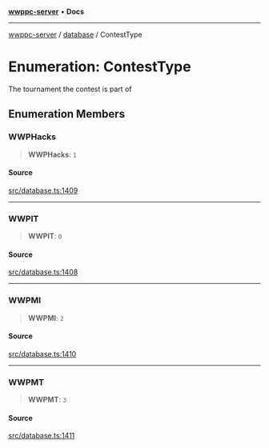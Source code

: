 [**wwppc-server**](../../README.md) • **Docs**

***

[wwppc-server](../../modules.md) / [database](../README.md) / ContestType

# Enumeration: ContestType

The tournament the contest is part of

## Enumeration Members

### WWPHacks

> **WWPHacks**: `1`

#### Source

[src/database.ts:1409](https://github.com/WWPPC/WWPPC-server/blob/db20055e35fd52dcfa5e227481f94ec317e29b6f/src/database.ts#L1409)

***

### WWPIT

> **WWPIT**: `0`

#### Source

[src/database.ts:1408](https://github.com/WWPPC/WWPPC-server/blob/db20055e35fd52dcfa5e227481f94ec317e29b6f/src/database.ts#L1408)

***

### WWPMI

> **WWPMI**: `2`

#### Source

[src/database.ts:1410](https://github.com/WWPPC/WWPPC-server/blob/db20055e35fd52dcfa5e227481f94ec317e29b6f/src/database.ts#L1410)

***

### WWPMT

> **WWPMT**: `3`

#### Source

[src/database.ts:1411](https://github.com/WWPPC/WWPPC-server/blob/db20055e35fd52dcfa5e227481f94ec317e29b6f/src/database.ts#L1411)
